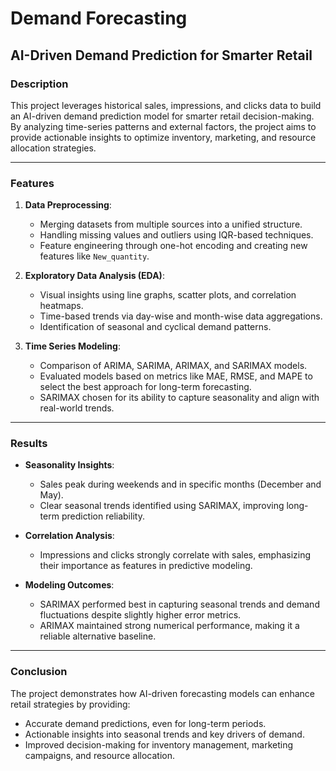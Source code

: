 # Demand Forecasting  
## AI-Driven Demand Prediction for Smarter Retail  

### **Description**  
This project leverages historical sales, impressions, and clicks data to build an AI-driven demand prediction model for smarter retail decision-making. By analyzing time-series patterns and external factors, the project aims to provide actionable insights to optimize inventory, marketing, and resource allocation strategies.

---

### **Features**  
1. **Data Preprocessing**:  
   - Merging datasets from multiple sources into a unified structure.  
   - Handling missing values and outliers using IQR-based techniques.  
   - Feature engineering through one-hot encoding and creating new features like `New_quantity`.

2. **Exploratory Data Analysis (EDA)**:  
   - Visual insights using line graphs, scatter plots, and correlation heatmaps.  
   - Time-based trends via day-wise and month-wise data aggregations.  
   - Identification of seasonal and cyclical demand patterns.

3. **Time Series Modeling**:  
   - Comparison of ARIMA, SARIMA, ARIMAX, and SARIMAX models.  
   - Evaluated models based on metrics like MAE, RMSE, and MAPE to select the best approach for long-term forecasting.  
   - SARIMAX chosen for its ability to capture seasonality and align with real-world trends.

---

### **Results**  
- **Seasonality Insights**:  
  - Sales peak during weekends and in specific months (December and May).  
  - Clear seasonal trends identified using SARIMAX, improving long-term prediction reliability.  

- **Correlation Analysis**:  
  - Impressions and clicks strongly correlate with sales, emphasizing their importance as features in predictive modeling.  

- **Modeling Outcomes**:  
  - SARIMAX performed best in capturing seasonal trends and demand fluctuations despite slightly higher error metrics.  
  - ARIMAX maintained strong numerical performance, making it a reliable alternative baseline.

---

### **Conclusion**  
The project demonstrates how AI-driven forecasting models can enhance retail strategies by providing:  
- Accurate demand predictions, even for long-term periods.  
- Actionable insights into seasonal trends and key drivers of demand.  
- Improved decision-making for inventory management, marketing campaigns, and resource allocation.  

